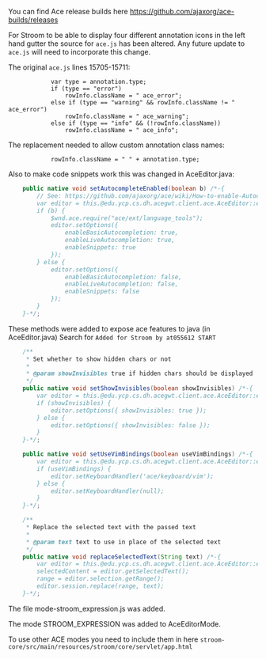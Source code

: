 You can find Ace release builds here https://github.com/ajaxorg/ace-builds/releases

For Stroom to be able to display four different annotation icons in the left hand gutter the source for `ace.js` has been altered. Any future update to `ace.js` will need to incorporate this change.

The original `ace.js` lines 15705-15711:
```
            var type = annotation.type;
            if (type == "error")
                rowInfo.className = " ace_error";
            else if (type == "warning" && rowInfo.className != " ace_error")
                rowInfo.className = " ace_warning";
            else if (type == "info" && (!rowInfo.className))
                rowInfo.className = " ace_info";
```

The replacement needed to allow custom annotation class names:
```
            rowInfo.className = " " + annotation.type;
```

Also to make code snippets work this was changed in AceEditor.java:

``` java 
    public native void setAutocompleteEnabled(boolean b) /*-{
		// See: https://github.com/ajaxorg/ace/wiki/How-to-enable-Autocomplete-in-the-Ace-editor
		var editor = this.@edu.ycp.cs.dh.acegwt.client.ace.AceEditor::editor;
		if (b) {
			$wnd.ace.require("ace/ext/language_tools");
			editor.setOptions({
                enableBasicAutocompletion: true,
                enableLiveAutocompletion: true,
                enableSnippets: true
            });
		} else {
			editor.setOptions({
                enableBasicAutocompletion: false,
                enableLiveAutocompletion: false,
                enableSnippets: false
            });
		}
	}-*/;
```

These methods were added to expose ace features to java (in AceEditor.java)
Search for `Added for Stroom by at055612 START`

``` java 
    /**
     * Set whether to show hidden chars or not
     *
     * @param showInvisibles true if hidden chars should be displayed
     */
    public native void setShowInvisibles(boolean showInvisibles) /*-{
		var editor = this.@edu.ycp.cs.dh.acegwt.client.ace.AceEditor::editor;
		if (showInvisibles) {
			editor.setOptions({ showInvisibles: true });
		} else {
			editor.setOptions({ showInvisibles: false });
		}
	}-*/;

    public native void setUseVimBindings(boolean useVimBindings) /*-{
		var editor = this.@edu.ycp.cs.dh.acegwt.client.ace.AceEditor::editor;
		if (useVimBindings) {
            editor.setKeyboardHandler('ace/keyboard/vim');
        } else {
            editor.setKeyboardHandler(null);
        }
	}-*/;

    /**
     * Replace the selected text with the passed text
     *
     * @param text text to use in place of the selected text
     */
    public native void replaceSelectedText(String text) /*-{
		var editor = this.@edu.ycp.cs.dh.acegwt.client.ace.AceEditor::editor;
        selectedContent = editor.getSelectedText();
        range = editor.selection.getRange();
        editor.session.replace(range, text);
	}-*/;
```

The file mode-stroom_expression.js was added.

The mode STROOM_EXPRESSION was added to AceEditorMode.

To use other ACE modes you need to include them in here `stroom-core/src/main/resources/stroom/core/servlet/app.html`

